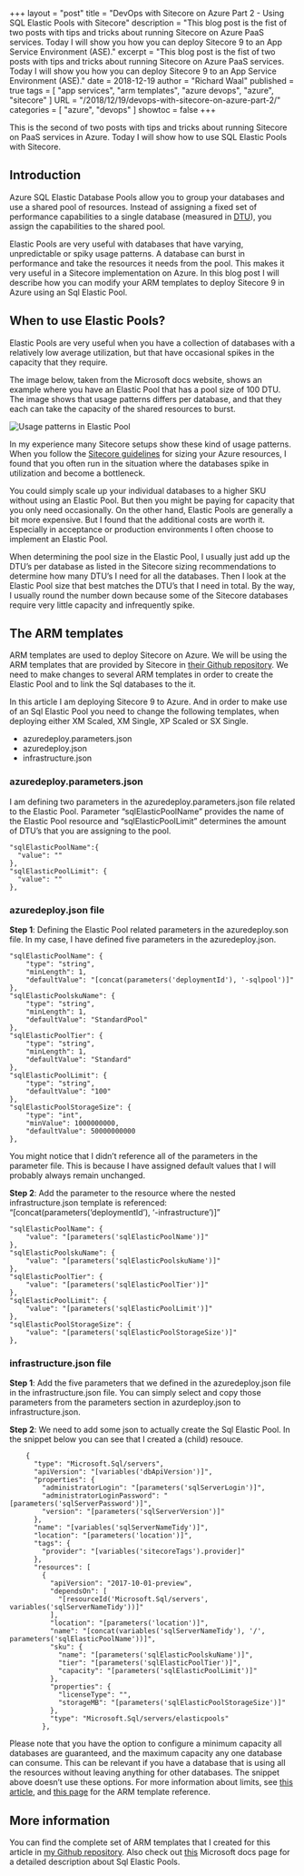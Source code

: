 +++
layout = "post"
title = "DevOps with Sitecore on Azure Part 2 - Using SQL Elastic Pools with Sitecore"
description = "This blog post is the fist of two posts with tips and tricks about running Sitecore on Azure PaaS services. Today I will show you how you can deploy Sitecore 9 to an App Service Environment (ASE)."
excerpt = "This blog post is the fist of two posts with tips and tricks about running Sitecore on Azure PaaS services. Today I will show you how you can deploy Sitecore 9 to an App Service Environment (ASE)."
date = 2018-12-19
author = "Richard Waal"
published = true
tags = [ 
    "app services",
    "arm templates",
    "azure devops",
    "azure",
    "sitecore"
]
URL = "/2018/12/19/devops-with-sitecore-on-azure-part-2/"
categories = [
    "azure",
    "devops"
]
showtoc = false
+++

This is the second of two posts with tips and tricks about running Sitecore on PaaS services in Azure. Today I will show how to use SQL Elastic Pools with Sitecore.

## Introduction
Azure SQL Elastic Database Pools allow you to group your databases and use a shared pool of resources. Instead of assigning a fixed set of performance capabilities to a single database (measured in [DTU](https://docs.microsoft.com/en-us/azure/sql-database/sql-database-service-tiers-dtu)), you assign the capabilities to the shared pool.

Elastic Pools are very useful with databases that have varying, unpredictable or spiky usage patterns. A database can burst in performance and take the resources it needs from the pool. This makes it very useful in a Sitecore implementation on Azure. In this blog post I will describe how you can modify your ARM templates to deploy Sitecore 9 in Azure using an Sql Elastic Pool.

## When to use Elastic Pools?
Elastic Pools are very useful when you have a collection of databases with a relatively low average utilization, but that have occasional spikes in the capacity that they require.

The image below, taken from the Microsoft docs website, shows an example where you have an Elastic Pool that has a pool size of 100 DTU. The image shows that usage patterns differs per database, and that they each can take the capacity of the shared resources to burst.

![Usage patterns in Elastic Pool](/img/elastic-pool-databases-usage.png)

In my experience many Sitecore setups show these kind of usage patterns. When you follow the [Sitecore guidelines](https://kb.sitecore.net/articles/043375) for sizing your Azure resources, I found that you often run in the situation where the databases spike in utilization and become a bottleneck.

You could simply scale up your individual databases to a higher SKU without using an Elastic Pool. But then you might be paying for capacity that you only need occasionally. On the other hand, Elastic Pools are generally a bit more expensive. But I found that the additional costs are worth it. Especially in acceptance or production environments I often choose to implement an Elastic Pool.

When determining the pool size in the Elastic Pool, I usually just add up the DTU’s per database as listed in the Sitecore sizing recommendations to determine how many DTU’s I need for all the databases. Then I look at the Elastic Pool size that best matches the DTU’s that I need in total. By the way, I usually round the number down because some of the Sitecore databases require very little capacity and infrequently spike.

## The ARM templates

ARM templates are used to deploy Sitecore on Azure. We will be using the ARM templates that are provided by Sitecore in [their Github repository](https://github.com/Sitecore/Sitecore-Azure-Quickstart-Templates). We need to make changes to several ARM templates in order to create the Elastic Pool and to link the Sql databases to the it.

In this article I am deploying Sitecore 9 to Azure. And in order to make use of an Sql Elastic Pool you need to change the following templates, when deploying either XM Scaled, XM Single, XP Scaled or SX Single.

* azuredeploy.parameters.json
* azuredeploy.json
* infrastructure.json

### azuredeploy.parameters.json

I am defining two parameters in the azuredeploy.parameters.json file related to the Elastic Pool. Parameter “sqlElasticPoolName” provides the name of the Elastic Pool resource and “sqlElasticPoolLimit” determines the amount of DTU’s that you are assigning to the pool.

```
"sqlElasticPoolName":{
  "value": ""
},
"sqlElasticPoolLimit": {
  "value": ""
},
```

### azuredeploy.json file

__Step 1__: Defining the Elastic Pool related parameters in the azuredeploy.son file. In my case, I have defined five parameters in the azuredeploy.json.

```
"sqlElasticPoolName": {
    "type": "string",
    "minLength": 1,
    "defaultValue": "[concat(parameters('deploymentId'), '-sqlpool')]"
},
"sqlElasticPoolskuName": {
    "type": "string",
    "minLength": 1,
    "defaultValue": "StandardPool"
},
"sqlElasticPoolTier": {
    "type": "string",
    "minLength": 1,
    "defaultValue": "Standard"
},
"sqlElasticPoolLimit": {
    "type": "string",
    "defaultValue": "100"
},
"sqlElasticPoolStorageSize": {
    "type": "int",
    "minValue": 1000000000,
    "defaultValue": 50000000000
},
```

You might notice that I didn’t reference all of the parameters in the parameter file. This is because I have assigned default values that I will probably always remain unchanged.

__Step 2__: Add the parameter to the resource where the nested infrastructure.json template is referenced: “[concat(parameters(‘deploymentId’), ‘-infrastructure’)]”

```
"sqlElasticPoolName": {
    "value": "[parameters('sqlElasticPoolName')]"
},
"sqlElasticPoolskuName": {
    "value": "[parameters('sqlElasticPoolskuName')]"
},
"sqlElasticPoolTier": {
    "value": "[parameters('sqlElasticPoolTier')]"
},
"sqlElasticPoolLimit": {
    "value": "[parameters('sqlElasticPoolLimit')]"
},
"sqlElasticPoolStorageSize": {
    "value": "[parameters('sqlElasticPoolStorageSize')]"
},
```
### infrastructure.json file

__Step 1__: Add the five parameters that we defined in the azuredeploy.json file in the infrastructure.json file. You can simply select and copy those parameters from the parameters section in azurdeploy.json to infrastructure.json.

__Step 2__: We need to add some json to actually create the Sql Elastic Pool. In the snippet below you can see that I created a (child) resouce.

```
    {
      "type": "Microsoft.Sql/servers",
      "apiVersion": "[variables('dbApiVersion')]",
      "properties": {
        "administratorLogin": "[parameters('sqlServerLogin')]",
        "administratorLoginPassword": "[parameters('sqlServerPassword')]",
        "version": "[parameters('sqlServerVersion')]"
      },
      "name": "[variables('sqlServerNameTidy')]",
      "location": "[parameters('location')]",
      "tags": {
        "provider": "[variables('sitecoreTags').provider]"
      },
      "resources": [
        {
          "apiVersion": "2017-10-01-preview",
          "dependsOn": [
            "[resourceId('Microsoft.Sql/servers', variables('sqlServerNameTidy'))]"
          ],
          "location": "[parameters('location')]",
          "name": "[concat(variables('sqlServerNameTidy'), '/', parameters('sqlElasticPoolName'))]",
          "sku": {
            "name": "[parameters('sqlElasticPoolskuName')]",
            "tier": "[parameters('sqlElasticPoolTier')]",
            "capacity": "[parameters('sqlElasticPoolLimit')]"
          },
          "properties": {
            "licenseType": "",
            "storageMB": "[parameters('sqlElasticPoolStorageSize')]"
          },
          "type": "Microsoft.Sql/servers/elasticpools"
        },
```

Please note that you have the option to configure a minimum capacity all databases are guaranteed, and the maximum capacity any one database can consume. This can be relevant if you have a database that is using all the resources without leaving anything for other databases. The snippet above doesn’t use these options. For more information about limits, see [this article](https://docs.microsoft.com/en-us/azure/sql-database/sql-database-dtu-resource-limits-elastic-pools), and [this page](https://docs.microsoft.com/en-us/azure/templates/microsoft.sql/2017-10-01-preview/servers/elasticpools) for the ARM template reference.

## More information

You can find the complete set of ARM templates that I created for this article in [my Github repository](https://github.com/rwaal/SitecoreDevOpsOnAzure). Also check out [this](https://docs.microsoft.com/en-us/azure/sql-database/sql-database-elastic-pool) Microsoft docs page for a detailed description about Sql Elastic Pools.